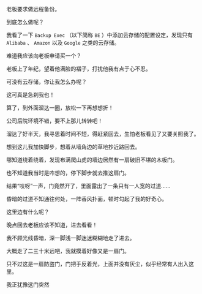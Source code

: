 







老板要求做远程备份。

到底怎么做呢？



我看了一下 `Backup Exec` （以下简称 `BE` ）中添加云存储的配置设定，发现只有 `Alibaba` 、 `Amazon` 以及 `Google` 之类的云存储。

难道我应该向老板申请买一个？

老板上了年纪，望着他满脸的褶子，打扰他我有点于心不忍。

可没有云存储，你让我怎么办呢？

这可真是急刹我也！

算了，到外面溜达一圈，放松一下再想想折！



公司后院环境不错，要不上那儿转转吧！

溜达了好半天，我寻思着时间不短，得赶紧回去，生怕老板看见了又要关照我了。

想到这儿我加快脚步，想着从墙角边的草地抄近路回去。

哪知道绕着绕着，发现布满爬山虎的墙边居然有一扇破旧不堪的木板门。

也不知道我当时是咋想的，停下脚步就去推这扇门。

结果“吱呀”一声，门竟然开了，里面露出了一条只有一人宽的过道……



昏暗的过道不知通往何处，一阵香风扑面，顿时勾起了我的好奇心。

这里边有什么呢？

晚点回去老板应该不知道，进去看看！

我不顾光线昏暗，深一脚浅一脚迷迷糊糊地走了进去。

大概走了二三十米远吧，我就摸着好像又是一扇门。

只不过这是一扇防盗门，门把手反着光，上面并没有灰尘，似乎经常有人出入这里。

我正犹豫这门突然